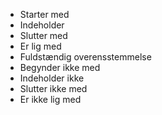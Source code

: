 <!-- markdownlint-disable-file MD041 -->
* Starter med
* Indeholder
* Slutter med
* Er lig med
* Fuldstændig overensstemmelse
* Begynder ikke med
* Indeholder ikke
* Slutter ikke med
* Er ikke lig med
